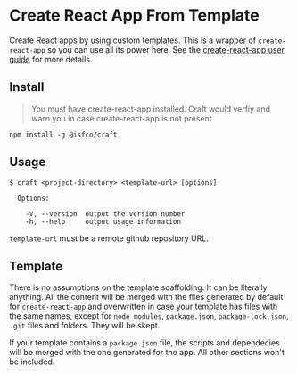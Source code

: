 # Create React App From Template
Create React apps by using custom templates. This is a wrapper of `create-react-app` so you can use all its power here. See the [create-react-app user guide](https://github.com/facebookincubator/create-react-app/blob/master/packages/react-scripts/template/README.md) for more details.


## Install
> You must have create-react-app installed. Craft would verfiy and warn you in case create-react-app is not present.

```
npm install -g @isfco/craft
```

## Usage

```
$ craft <project-directory> <template-url> [options]

  Options:

    -V, --version  output the version number
    -h, --help     output usage information
```

`template-url` must be a remote github repository URL.

## Template
There is no assumptions on the template scaffolding. It can be literally anything. All the content will be merged with the files generated by default for `create-react-app` and overwritten in case your template has files with the same names, except for `node_modules`, `package.json`, `package-lock.json`, `.git` files and folders. They will be skept.

If your template contains a `package.json` file, the scripts and dependecies will be merged with the one generated for the app. All other sections won't be included.



